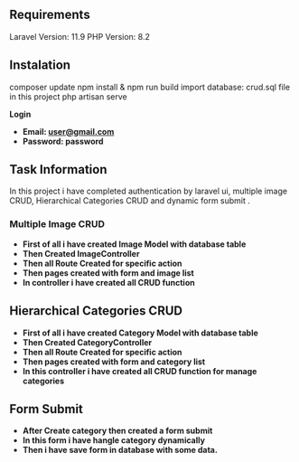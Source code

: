 ## Requirements

Laravel Version: 11.9
PHP Version: 8.2

## Instalation

composer update
npm install & npm run build
import database: crud.sql file in this project
php artisan serve

**Login**

- **Email: user@gmail.com**
- **Password: password**

## Task Information

In this project i have completed authentication by laravel ui, multiple image CRUD, Hierarchical Categories CRUD and dynamic form submit .

### Multiple Image CRUD

- **First of all i have created Image Model with database table**
- **Then Created ImageController**
- **Then all Route Created for specific action**
- **Then pages created with form and image list**
- **In controller i have created all CRUD function**

## Hierarchical Categories CRUD

- **First of all i have created Category Model with database table**
- **Then Created CategoryController**
- **Then all Route Created for specific action**
- **Then pages created with form and category list**
- **In this controller i have created all CRUD function for manage categories**

## Form Submit

- **After Create category then created a form submit**
- **In this form i have hangle category dynamically**
- **Then i have save form in database with some data.**
